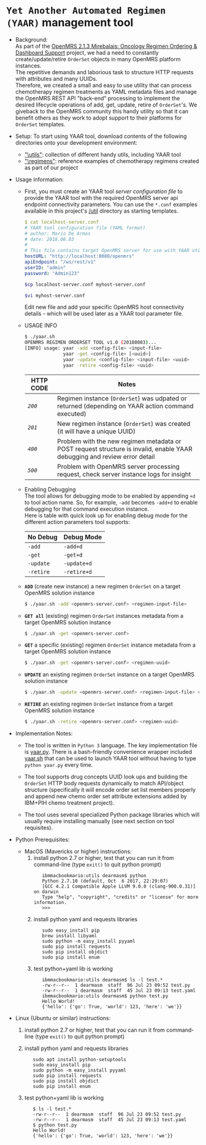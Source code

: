 **`Yet Another Automated Regimen (YAAR)`** management tool
=======================================================================

- Background:  
  As part of the [OpenMRS 2.1.3 Mirebalais: Oncology Regimen Ordering & Dashboard Support](https://github.com/openmrs/openmrs-module-oncology) project, we had a need to
  constantly create/update/retire `OrderSet` objects in many OpenMRS platform instances.  
  The repetitive demands and laborious task to structure HTTP requests with attributes and many UUIDs.  
  Therefore, we created a small and easy to use utility that can process chemotherapy regimen treatments
  as YAML metadata files and manage the OpenMRS REST API "back-end" processing to implement the desired lifecycle operations of add, get, update, retire of `OrderSet`'s.
  We giveback to the OpenMRS community this handy utility so that it can benefit others as they
  work to adopt support to their platforms for `OrderSet` templates.

- Setup:
  To start using YAAR tool, download contents of the following directories onto your development environment:
  - ["\utils"](https://github.com/dearmasm/openmrs-module-oncology/tree/master/utils): collection of different handy utils, including YAAR tool
  - ["\regimens"](https://github.com/dearmasm/openmrs-module-oncology/tree/master/regimens): reference examples of chemotherapy regimens created as part of our project  


- Usage information:
  - First, you must create an YAAR tool *server configuration file* to provide the YAAR tool with the required OpenMRS server api endpoint connectivity parameters.
  You can use the `*.conf` examples available in this project's [/util](https://github.com/dearmasm/openmrs-module-oncology/tree/master/utils) directory as starting templates.
     ```yaml
     $ cat localhost-server.conf
     # YAAR tool configuration file (YAML format)
     # author: Mario De Armas
     # date: 2018.08.03
     #
     # This file contains target OpenMRS server for use with YAAR utility:
     hostURL: "http://localhost:8080/openmrs"
     apiEndpoint: "/ws/rest/v1"
     userID: "admin"
     password: "Admin123"
     ```
     ```bash
     $cp localhost-server.conf myhost-server.conf

     $vi myhost-server.conf
     ```
     Edit new file and add your specific OpenMRS host connectivity details - which will be used later as a YAAR tool parameter file.


  - USAGE INFO
     ```bash
     $ ./yaar.sh
     OPENMRS REGIMEN ORDERSET TOOL v1.0 (20180803)...
     [INFO] usage: yaar -add <config-file> <input-file>
                   yaar -get <config-file> [<uuid>]
                   yaar -update <config-file> <input-file> <uuid>
                   yaar -retire <config-file> <uuid>
     ```  

      HTTP CODE | Notes |
     --- | --- |
      *`200`* | Regimen instance (`OrderSet`) was udpated or returned (depending on YAAR action command executed)
      *`201`* | New regimen instance (`OrderSet`) was created (it will have a unique UUID)      
      *`400`* | Problem with the new regimen metadata or POST request structure is invalid, enable YAAR debugging and review error detail
      *`500`* | Problem with OpenMRS server processing request, check server instance logs for insight

  - Enabling Debugging  
     The tool allows for debugging mode to be enabled by appending `+d` to tool action name. So, for example, `-add` becomes `-add+d` to enable debugging for that command execution instance.  
     Here is table with quick look up for enabling debug mode for the different action parameters tool supports:

     No Debug | Debug Mode |
     --- | --- |
      `-add` | `-add+d`
      `-get` | `-get+d`
      `-update` | `-update+d`
      `-retire` | `-retire+d`  




  - **`ADD`** (create new instance) a new regimen `OrderSet` on a target OpenMRS solution instance
     ```bash
     $ ./yaar.sh -add <openmrs-server.conf> <regimen-input-file>
     ```

  - **`GET all`** (existing) regimen `OrderSet` instances metadata from a target OpenMRS solution instance
     ```bash
     $ ./yaar.sh -get <openmrs-server.conf>
     ```

  - **`GET`** a specific (existing) regimen `OrderSet` instance metadata from a target OpenMRS solution instance
     ```bash
     $ ./yaar.sh -get <openmrs-server.conf> <regimen-uuid>
     ```

  - **`UPDATE`** an existing regimen `OrderSet` instance on a target OpenMRS solution instance
     ```bash session
     $ ./yaar.sh -update <openmrs-server.conf> <regimen-input-file> <regimen-uuid>
     ```

  - **`RETIRE`** an existing regimen `OrderSet` instance from a target OpenMRS solution instance
     ```bash session
     $ ./yaar.sh -retire <openmrs-server.conf> <regimen-uuid>
     ```


- Implementation Notes:  
    - The tool is written in `Python 3` language. The key implementation file is [yaar.py](https://github.com/dearmasm/openmrs-module-oncology/edit/master/utils/yaar.py). There is a bash-friendly convenience wrapper included [yaar.sh](https://github.com/dearmasm/openmrs-module-oncology/blob/master/utils/yaar.sh) that can be used to launch YAAR tool without having to type `python yaar.py` every time.  

    - The tool supports drug concepts UUID look ups and building the `OrderSet` HTTP body requests dynamically to match API/object structure (specifically it will encode order set list members properly and append new chemo order set attribute extensions added by IBM+PIH chemo treatment project).  

    - The tool uses several specialized Python package libraries which will usually require installing manually (see next section on tool requisites).  



- Python Prerequisites:
  - MacOS (Mavericks or higher) instructions:
    1. install python 2.7 or higher, test that you can run it from command-line (type ```exit()``` to quit python prompt)
       ```
          ibmmacbookmario:utils dearmasm$ python
          Python 2.7.10 (default, Oct  6 2017, 22:29:07)
          [GCC 4.2.1 Compatible Apple LLVM 9.0.0 (clang-900.0.31)] on darwin
          Type "help", "copyright", "credits" or "license" for more information.
          >>>
    2. install python yaml and requests libraries
       ```
          sudo easy_install pip
          brew install libyaml
          sudo python -m easy_install pyyaml
          sudo pip install requests
          sudo pip install objdict
          sudo pip install enum

    3. test python+yaml lib is working
       ```
          ibmmacbookmario:utils dearmasm$ ls -l test.*
          -rw-r--r--  1 dearmasm  staff  96 Jul 23 09:52 test.py
          -rw-r--r--  1 dearmasm  staff  45 Jul 23 09:13 test.yaml
          ibmmacbookmario:utils dearmasm$ python test.py
          Hello World!
          {'hello': {'go': True, 'world': 123, 'here': 'we'}}

- Linux (Ubuntu or similar) instructions:
    1. install python 2.7 or higher, test that you can run it from command-line (type ```exit()``` to quit python prompt)

    2. install python yaml and requests libraries
       ```
          sudo apt install python-setuptools
          sudo easy_install pip
          sudo python -m easy_install pyyaml
          sudo pip install requests
          sudo pip install objdict
          sudo pip install enum

    3. test python+yaml lib is working
       ```
          $ ls -l test.*
          -rw-r--r--  1 dearmasm  staff  96 Jul 23 09:52 test.py
          -rw-r--r--  1 dearmasm  staff  45 Jul 23 09:13 test.yaml
          $ python test.py
          Hello World!
          {'hello': {'go': True, 'world': 123, 'here': 'we'}}
       ```
